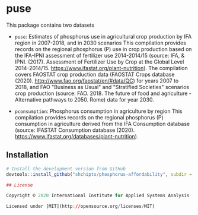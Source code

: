 # puse

This package contains two datasets

* `puse`: Estimates of phosphorus use in agricultural crop production by IFA region in 2007-2018, and in 2030 scenarios
  This compilation provides records on the regional phosphorus (P) use in crop production based on the IFA-IPNI assessment of fertilizer use 2014-2014/15 (source: IFA, & IPNI. (2017). Assessment of Fertilizer Use by Crop at the Global Level 2014-2014/15. https://www.ifastat.org/plant-nutrition). 
  The compilation covers FAOSTAT crop production data (FAOSTAT Crops database (2020). http://www.fao.org/faostat/en/#data/QC) for years 2007 to 2018, and
  FAO "Business as Usual" and "Stratified Societies" scenarios crop production (source: FAO. 2018. The future of food and agriculture - Alternative pathways to 2050. Rome) data for year 2030.

* `pconsumption`: Phosphorus consumption in agriculture by region
  This compilation provides records on the regional phosphorus (P) consumption in agriculture derived from the IFA Consumption database (source: IFASTAT Consumption database (2020). https://www.ifastat.org/databases/plant-nutrition).
   
## Installation

```R
# Install the development version from GitHub
devtools::install_github("shchipts/phosphorus-affordability", subdir = "R/puse")

## License

Copyright © 2020 International Institute for Applied Systems Analysis

Licensed under [MIT](http://opensource.org/licenses/MIT)